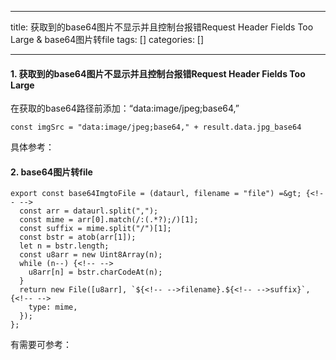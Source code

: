 
--- 
title:  获取到的base64图片不显示并且控制台报错Request Header Fields Too Large & base64图片转file 
tags: []
categories: [] 

---
#### 1. 获取到的base64图片不显示并且控制台报错Request Header Fields Too Large

在获取的base64路径前添加：“data:image/jpeg;base64,”

```
const imgSrc = "data:image/jpeg;base64," + result.data.jpg_base64

```

具体参考：

#### 2. base64图片转file

```
export const base64ImgtoFile = (dataurl, filename = "file") =&gt; {<!-- -->
  const arr = dataurl.split(",");
  const mime = arr[0].match(/:(.*?);/)[1];
  const suffix = mime.split("/")[1];
  const bstr = atob(arr[1]);
  let n = bstr.length;
  const u8arr = new Uint8Array(n);
  while (n--) {<!-- -->
    u8arr[n] = bstr.charCodeAt(n);
  }
  return new File([u8arr], `${<!-- -->filename}.${<!-- -->suffix}`, {<!-- -->
    type: mime,
  });
};

```

有需要可参考： 
